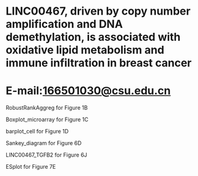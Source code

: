 # LINC00467, driven by copy number amplification and DNA demethylation, is associated with oxidative lipid metabolism and immune infiltration in breast cancer 
# E-mail:166501030@csu.edu.cn

RobustRankAggreg for Figure 1B

Boxplot_microarray for Figure 1C

barplot_cell for Figure 1D










Sankey_diagram for Figure 6D

LINC00467_TGFB2 for Figure 6J

ESplot for Figure 7E
